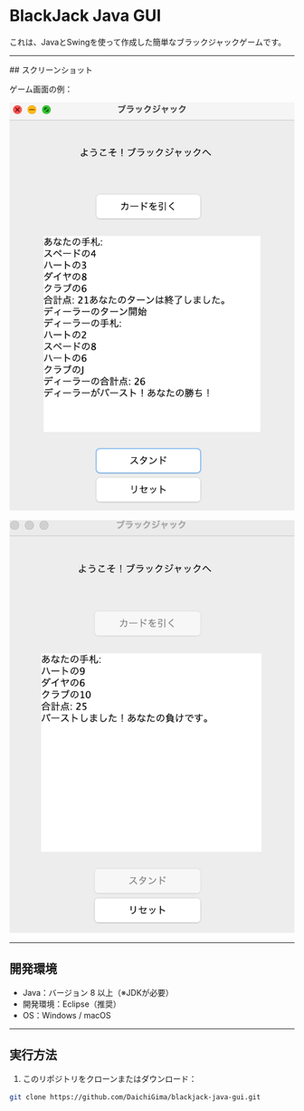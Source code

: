 # BlackJack Java GUI

これは、JavaとSwingを使って作成した簡単なブラックジャックゲームです。

---

##️ スクリーンショット

ゲーム画面の例：

![BlackJack GUI 1](blackjack_gui.png)

![BlackJack GUI 2](blackjack2_gui.png)

---

##  開発環境

- Java：バージョン 8 以上（※JDKが必要）
- 開発環境：Eclipse（推奨）
- OS：Windows / macOS

---

##  実行方法

1. このリポジトリをクローンまたはダウンロード：

```bash
git clone https://github.com/DaichiGima/blackjack-java-gui.git